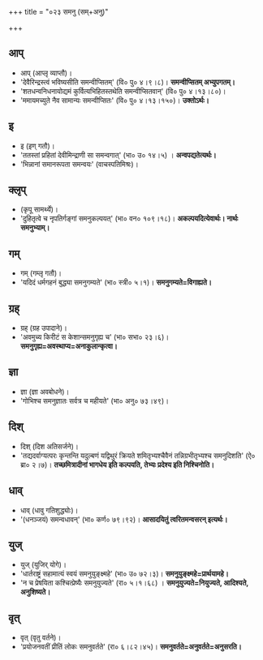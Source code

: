 +++
title = "०२३ समनु (सम्+अनु)"

+++

## आप्
- आप् (आप्लृ व्याप्तौ)।
- 'देवैरिन्द्रस्त्वं भविष्यसीति समन्वीप्सितम्' (वि० पु० ४।९।८)। **समन्वीप्सितम् अभ्युपगतम्।**
- 'शतधन्वनिधनायोद्यमं कुर्वित्यभिहितस्तथेति समन्वीप्सितवान्' (वि० पु० ४।१३।८०)।
- 'ममायमच्युते नैव सामान्यः समन्वीप्सितः' (वि० पु० ४।१३।१५०)। **उक्तोऽर्थः।**

## इ
- इ (इण् गतौ)।
- 'ततस्तां प्रहितां देवीमिन्द्राणी सा समन्वगात्' (भा० उ० १४।५) । **अन्वपद्यतेत्यर्थः।**
- 'भिन्नानां समानरूपता समन्वयः' (वाचस्पतिमिश्रः)।

## क्लृप्
- (कृपू सामर्थ्ये)।
- 'दुहितृत्वे च नृपतिर्गङ्गां समनुकल्पयत्' (भा० वन० १०९।१८)। **अकल्पयदित्येवार्थः। नार्थः समनुभ्याम्।**

## गम्
- गम् (गम्लृ गतौ)।
- 'यदिदं धर्मगहनं बुद्ध्या समनुगम्यते' (भा० स्त्री० ५।१)। **समनुगम्यते=विगाह्यते।**

## ग्रह्
- ग्रह् (ग्रह उपादाने)।
- 'अवमुच्य किरीटं स केशान्समनुगृह्य च' (भा० सभा० २३।६)। **समनुगृह्य=अवस्थाप्य=अनाकुलान्कृत्वा।**

## ज्ञा
- ज्ञा (ज्ञा अवबोधने)।
- 'गोभिश्च समनुज्ञातः सर्वत्र च महीयते' (भा० अनु० ७३।४९)।

## दिश्
- दिश् (दिश अतिसर्जने)।
- 'तद्यदर्वाग्यत्परः कृन्तन्ति यदुल्बणं यद्विथुरं क्रियते शमितृभ्यश्चैवैनं तन्निग्रभीतृभ्यश्च समनुदिशति' (ऐ० ब्रा० २।७)। **तच्छमित्रादीनां भागधेय इति कल्पयति, तेभ्यः प्रदेश्य इति निश्चिनोति।**

## धाव्
- धाव् (धावु गतिशुद्ध्योः)।
- '(धनञ्जयं) समन्वधावन्' (भा० कर्ण० ७९।९२)। **आसादयितुं त्वरितमन्वसरन् इत्यर्थः।**

## युज्
- युज् (युजिर् योगे)।
- 'धार्तराष्ट्रं सहामात्यं स्वयं समनुयुङ्क्ष्महे' (भा० उ० ७२।३)। **समनुयुङ्क्ष्महे=प्रार्थयामहे।**
- 'न च प्रेषयिता कश्चित्प्रेष्यैः समनुयुज्यते' (रा० ५।१।६८) । **समनुयुज्यते=नियुज्यते, आदिश्यते, अनुशिष्यते।**

## वृत्
- वृत् (वृतु वर्तने)।
- 'प्रयोजनवतीं प्रीतिं लोकः समनुवर्तते' (रा० ६।८२।४५)। **समनुवर्तते=अनुवर्तते=अनुसरति।**
